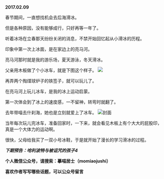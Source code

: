 
          
**2017.02.09**

春节期间，一直想找机会去后海滑冰。

但是各种原因，没有能够成行，只好再等一年了。

听着冰场在立春那天纷纷关闭的消息，不禁开始回忆起从小滑冰的历程。

印象中第一次上冰面，是在家边上的亮马河。

亮马河那时就是我的游乐场，夏天游泳，冬天滑冰。

父亲用木板做了个小冰车，就是下图这个样子。
![](http://wx3.sinaimg.cn/large/627d9660ly1fcjt1oral2j20vu0nxjt5.jpg)


再弄两个掏煤球炉子的铁签子，就可以玩儿了。

在亮马河上玩儿冰车，是我的冰上运动启蒙。

第一次体会到了冰上的速度感，一不留神，转弯时就翻了。

去年带喵去什刹海，她也是立刻就爱上了冰车。
![](http://wx3.sinaimg.cn/large/627d9660ly1fcjt1ojly7j20yg0mz0z6.jpg)封面


当年每次玩儿完冰车，准备回家时，一下来，就会看见木板上有个大大的屁股印，真是一个大体力的运动啊。

很快，父母给我买了一双小号冰鞋，于是就开始了漫长的学习滑冰的过程。


***下期预告：哈利波特与被诅咒的孩子4***


**个人微信公众号，请搜索：摹喵居士（momiaojushi）**

**喜欢作者写写哪些话题，可以公众号留言**

        